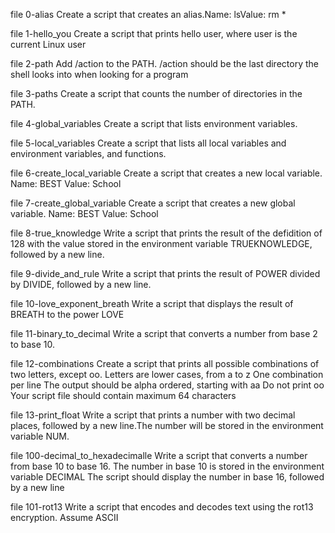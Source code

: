 file 0-alias Create a script that creates an alias.Name: lsValue: rm *

file 1-hello_you Create a script that prints hello user, where user is the current Linux user

file 2-path Add /action to the PATH. /action should be the last directory the shell looks into when looking for a program

file 3-paths Create a script that counts the number of directories in the PATH.
 
file 4-global_variables Create a script that lists environment variables.

file 5-local_variables Create a script that lists all local variables and environment variables, and functions. 
 
file 6-create_local_variable Create a script that creates a new local variable.
Name: BEST
Value: School

file 7-create_global_variable Create a script that creates a new global variable.
Name: BEST
Value: School

file 8-true_knowledge Write a script that prints the result of the defidition of 128 with the value stored in the environment variable TRUEKNOWLEDGE, followed by a new line. 

file 9-divide_and_rule Write a script that prints the result of POWER divided by DIVIDE, followed by a new line.

file 10-love_exponent_breath  Write a script that displays the result of BREATH to the power LOVE

file 11-binary_to_decimal Write a script that converts a number from base 2 to base 10.

file 12-combinations Create a script that prints all possible combinations of two letters, except oo.
Letters are lower cases, from a to z
One combination per line
The output should be alpha ordered, starting with aa
Do not print oo
Your script file should contain maximum 64 characters 

file 13-print_float Write a script that prints a number with two decimal places, followed by a new line.The number will be stored in the environment variable NUM.

file 100-decimal_to_hexadecimalle  Write a script that converts a number from base 10 to base 16.
The number in base 10 is stored in the environment variable DECIMAL
The script should display the number in base 16, followed by a new line

file 101-rot13 Write a script that encodes and decodes text using the rot13 encryption. Assume ASCII

